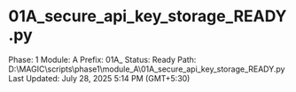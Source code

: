 # 01A_secure_api_key_storage_READY.py

Phase: 1
Module: A
Prefix: 01A_
Status: Ready
Path: D:\MAGIC\scripts\phase1\module_A\01A_secure_api_key_storage_READY.py
Last Updated: July 28, 2025 5:14 PM (GMT+5:30)